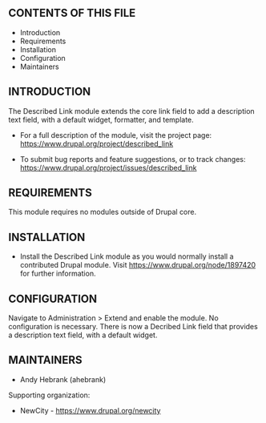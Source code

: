 CONTENTS OF THIS FILE
---------------------

 * Introduction
 * Requirements
 * Installation
 * Configuration
 * Maintainers


INTRODUCTION
------------

The Described Link module extends the core link field to add a description text
field, with a default widget, formatter, and template.

 * For a full description of the module, visit the project page:
   https://www.drupal.org/project/described_link

 * To submit bug reports and feature suggestions, or to track changes:
   https://www.drupal.org/project/issues/described_link


REQUIREMENTS
------------

This module requires no modules outside of Drupal core.


INSTALLATION
------------

 * Install the Described Link module as you would normally install a contributed
   Drupal module. Visit https://www.drupal.org/node/1897420 for further
   information.


CONFIGURATION
-------------

Navigate to Administration > Extend and enable the module. No configuration is
necessary. There is now a Decribed Link field that provides a description text
field, with a default widget.


MAINTAINERS
-----------

 * Andy Hebrank (ahebrank)

Supporting organization:

 * NewCity - https://www.drupal.org/newcity
